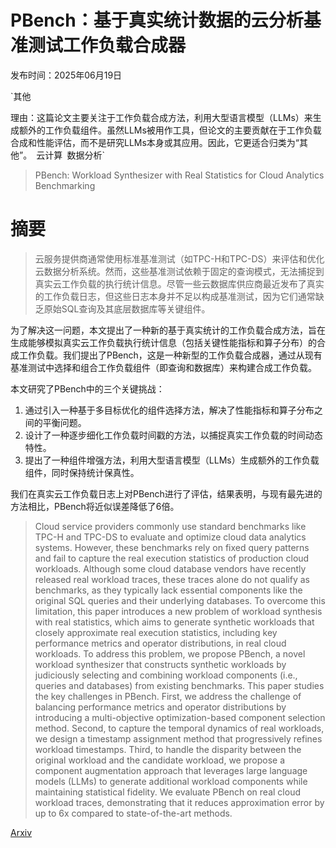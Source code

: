 # PBench：基于真实统计数据的云分析基准测试工作负载合成器

发布时间：2025年06月19日

`其他

理由：这篇论文主要关注于工作负载合成方法，利用大型语言模型（LLMs）来生成额外的工作负载组件。虽然LLMs被用作工具，但论文的主要贡献在于工作负载合成和性能评估，而不是研究LLMs本身或其应用。因此，它更适合归类为“其他”。` `云计算` `数据分析`

> PBench: Workload Synthesizer with Real Statistics for Cloud Analytics Benchmarking

# 摘要

> 云服务提供商通常使用标准基准测试（如TPC-H和TPC-DS）来评估和优化云数据分析系统。然而，这些基准测试依赖于固定的查询模式，无法捕捉到真实云工作负载的执行统计信息。尽管一些云数据库供应商最近发布了真实的工作负载日志，但这些日志本身并不足以构成基准测试，因为它们通常缺乏原始SQL查询及其底层数据库等关键组件。

为了解决这一问题，本文提出了一种新的基于真实统计的工作负载合成方法，旨在生成能够模拟真实云工作负载执行统计信息（包括关键性能指标和算子分布）的合成工作负载。我们提出了PBench，这是一种新型的工作负载合成器，通过从现有基准测试中选择和组合工作负载组件（即查询和数据库）来构建合成工作负载。

本文研究了PBench中的三个关键挑战：
1. 通过引入一种基于多目标优化的组件选择方法，解决了性能指标和算子分布之间的平衡问题。
2. 设计了一种逐步细化工作负载时间戳的方法，以捕捉真实工作负载的时间动态特性。
3. 提出了一种组件增强方法，利用大型语言模型（LLMs）生成额外的工作负载组件，同时保持统计保真性。

我们在真实云工作负载日志上对PBench进行了评估，结果表明，与现有最先进的方法相比，PBench将近似误差降低了6倍。

> Cloud service providers commonly use standard benchmarks like TPC-H and TPC-DS to evaluate and optimize cloud data analytics systems. However, these benchmarks rely on fixed query patterns and fail to capture the real execution statistics of production cloud workloads. Although some cloud database vendors have recently released real workload traces, these traces alone do not qualify as benchmarks, as they typically lack essential components like the original SQL queries and their underlying databases. To overcome this limitation, this paper introduces a new problem of workload synthesis with real statistics, which aims to generate synthetic workloads that closely approximate real execution statistics, including key performance metrics and operator distributions, in real cloud workloads. To address this problem, we propose PBench, a novel workload synthesizer that constructs synthetic workloads by judiciously selecting and combining workload components (i.e., queries and databases) from existing benchmarks. This paper studies the key challenges in PBench. First, we address the challenge of balancing performance metrics and operator distributions by introducing a multi-objective optimization-based component selection method. Second, to capture the temporal dynamics of real workloads, we design a timestamp assignment method that progressively refines workload timestamps. Third, to handle the disparity between the original workload and the candidate workload, we propose a component augmentation approach that leverages large language models (LLMs) to generate additional workload components while maintaining statistical fidelity. We evaluate PBench on real cloud workload traces, demonstrating that it reduces approximation error by up to 6x compared to state-of-the-art methods.

[Arxiv](https://arxiv.org/abs/2506.16379)